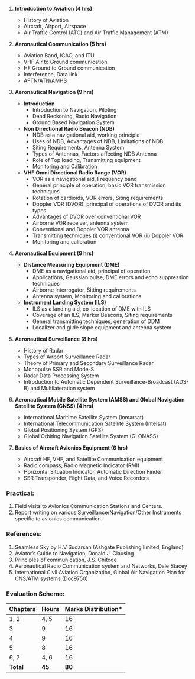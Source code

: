 1. **Introduction to Aviation (4 hrs)**
    * History of Aviation
    * Aircraft, Airport, Airspace
    * Air Traffic Control (ATC) and Air Traffic Management (ATM)

2. **Aeronautical Communication (5 hrs)**
    * Aviation Band, ICAO, and ITU
    * VHF Air to Ground communication
    * HF Ground to Ground communication
    * Interference, Data link
    * AFTN/ATN/AMHS

3. **Aeronautical Navigation (9 hrs)**
    * **Introduction** 
        * Introduction to Navigation, Piloting
        * Dead Reckoning, Radio Navigation
        * Ground Based Navigation System
    * **Non Directional Radio Beacon (NDB)** 
        * NDB as a navigational aid, working principle
        * Uses of NDB, Advantages of NDB, Limitations of NDB
        * Siting Requirements, Antenna System
        * Types of Antennas, Factors affecting NDB Antenna
        * Role of Top loading, Transmitting equipment
        * Monitoring and Calibration
    * **VHF Omni Directional Radio Range (VOR)**
        * VOR as a navigational aid, Frequency band
        * General principle of operation, basic VOR transmission techniques
        * Rotation of cardioids, VOR errors, Siting requirements
        * Doppler VOR (DVOR), principal of operations of DVOR and its types
        * Advantages of DVOR over conventional VOR
        * Airborne VOR receiver, antenna system
        * Conventional and Doppler VOR antenna
        * Transmitting techniques (i) conventional VOR (ii) Doppler VOR
        * Monitoring and calibration

4. **Aeronautical Equipment (9 hrs)**
    * **Distance Measuring Equipment (DME)**
        * DME as a navigational aid, principal of operation
        * Applications, Gaussian pulse, DME errors and echo suppression techniques
        * Airborne Interrogator, Sitting requirements
        * Antenna system, Monitoring and calibrations
    * **Instrument Landing System (ILS)**
        * ILS as a landing aid, co-location of DME with ILS
        * Coverage of an ILS, Marker Beacons, Siting requirements
        * General transmitting techniques, generation of DDM
        * Localizer and glide slope equipment and antenna system

5. **Aeronautical Surveillance (8 hrs)**
    * History of Radar
    * Types of Airport Surveillance Radar
    * Theory of Primary and Secondary Surveillance Radar
    * Monopulse SSR and Mode-S
    * Radar Data Processing System
    * Introduction to Automatic Dependent Surveillance-Broadcast (ADS-B) and Multilateration system

6. **Aeronautical Mobile Satellite System (AMSS) and Global Navigation Satellite System (GNSS) (4 hrs)**
    * International Maritime Satellite System (Inmarsat)
    * International Telecommunication Satellite System (Intelsat)
    * Global Positioning System (GPS)
    * Global Orbiting Navigation Satellite System (GLONASS)

7. **Basics of Aircraft Avionics Equipment (6 hrs)**
    * Aircraft HF, VHF, and Satellite Communication equipment
    * Radio compass, Radio Magnetic Indicator (RMI)
    * Horizontal Situation Indicator, Automatic Direction Finder
    * SSR Transponder, Flight Data, and Voice Recorders

###  Practical:

1. Field visits to Avionics Communication Stations and Centers.
2. Report writing on various Surveillance/Navigation/Other Instruments specific to avionics communication.

###  References:

1. Seamless Sky by H.V Sudarsan (Ashgate Publishing limited, England)
2. Aviator’s Guide to Navigation, Donald J. Clausing
3. Principles of communication, J.S. Chitode
4. Aeronautical Radio Communication system and Networks, Dale Stacey
5. International Civil Aviation Organization, Global Air Navigation Plan for CNS/ATM systems (Doc9750)

### Evaluation Scheme:

| Chapters  | Hours  | Marks Distribution* |
| --------- | ------ | ------------------- |
| 1, 2      | 4, 5   | 16                  |
| 3         | 9      | 16                  |
| 4         | 9      | 16                  |
| 5         | 8      | 16                  |
| 6, 7      | 4, 6   | 16                  |
| **Total** | **45** | **80**              |
